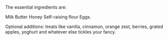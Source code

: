 The essential ingredients are:

Milk
Butter
Honey
Self-raising flour
Eggs.

Optional additions: treats like vanilla, cinnamon, orange zest, berries, grated apples, yoghurt and whatever else tickles your fancy.